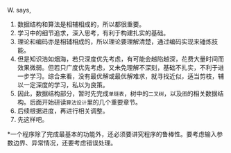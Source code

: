 W. says,
1. 数据结构和算法是相辅相成的，所以都很重要。
2. 学习中的细节追求，深入思考，有利于构建扎实的基础。
3. 理论和编码亦是相辅相成的，所以理论要理解清楚，通过编码实现来锤炼技能。
4. 但是知识浩如烟海，若只深度优先考虑，有可能会越陷越深，花费大量时间而效果微弱。但若只广度优先考虑，又未免理解不深刻，基础不扎实，不利于进一步学习。综合来看，没有最优解或最优解难求，就寻找近似，适当剪枝，辅以一定深度的学习，私以为良策。
5. 因此，数据结构部分，暂时先完成`单链表`，树中的`二叉树`，以及`图`的相关数据结构。后面开始研读`算法设计`里的几个重要章节。
6. 后续根据进度，再进行相关调整。
7. 先这样吧。 
   
*一个程序除了完成最基本的功能外，还必须要讲究程序的鲁棒性。要考虑输入参数边界、异常情况，还要考虑错误处理。
